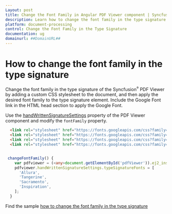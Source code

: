 ```yaml
---
Layout: post
title: Change the Font Family in Angular PDF Viewer component | Syncfusion
description: Learn how to change the font family in the type signature in the Syncfusion Angular PDF Viewer component of Essential JS 2.
platform: document-processing
control: Change the Font Family in the Type Signature
documentation: ug
domainurl: ##DomainURL##
---
```


# How to change the font family in the type signature

Change the font family in the type signature of the Syncfusion<sup style="font-size:70%">&reg;</sup> PDF Viewer by adding a custom CSS stylesheet to the document, and then apply the desired font family to the type signature element. Include the Google Font link in the HTML head section to apply the Google Font.

Use the [handWrittenSignatureSettings](https://ej2.syncfusion.com/angular/documentation/api/pdfviewer/handWrittenSignatureSettings/) property of the PDF Viewer component and modify the `fontFamily` property.

```html
  <link rel="stylesheet" href="https://fonts.googleapis.com/css?family=Allura" >
  <link rel="stylesheet" href="https://fonts.googleapis.com/css?family=Tangerine">
  <link rel="stylesheet" href="https://fonts.googleapis.com/css?family=Sacramento">
  <link rel="stylesheet" href="https://fonts.googleapis.com/css?family=Inspiration">
```

```ts

 changeFontFamily() {
    var pdfviewer = (<any>document.getElementById('pdfViewer')).ej2_instances[0];
    pdfviewer.handWrittenSignatureSettings.typeSignatureFonts = [
      'Allura',
      'Tangerine',
      'Sacramento',
      'Inspiration',
    ];
  }

```

Find the sample [how to change the font family in the type signature](https://stackblitz.com/edit/angular-51hahr-5fnsc9?file=app.component.ts)
